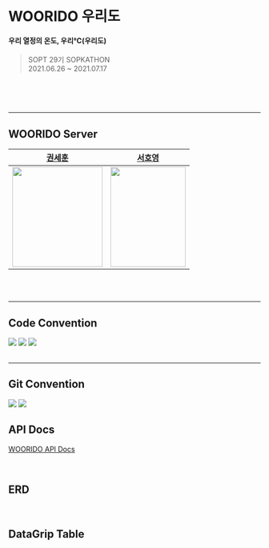 # WOORIDO 우리도

#### 우리 열정의 온도, 우리℃(우리도)

> SOPT 29기 SOPKATHON <br>
> 2021.06.26 ~ 2021.07.17

<br>

<br>
<br>

---

## WOORIDO Server

|                                                  [권세훈](https://github.com/devkwonsehoon)                                                  |                                                   [서호영](https://github.com/tkarndbrtk)                                                    |
| :------------------------------------------------------------------------------------------------------------------------------------------: | :------------------------------------------------------------------------------------------------------------------------------------------: |
| <img src="https://user-images.githubusercontent.com/54793607/142727985-d8aaaad5-f7b1-47bb-91e5-fb4936db1b74.png" width="180" height="200" /> | <img src="https://user-images.githubusercontent.com/54793607/142727990-4f79b65b-c12b-4d15-b171-29c61287908a.png" width="150" height="200" /> |

<br>
<br>

---

## Code Convention

<img src="https://user-images.githubusercontent.com/54793607/142727515-2ad65b31-5f87-4d46-ac2a-5419c898e519.jpeg">
<img src="https://user-images.githubusercontent.com/54793607/142727517-7d52c980-e6a2-40ad-92c8-8f046d5d9ca7.jpeg">
<img src="https://user-images.githubusercontent.com/54793607/142727518-fe7b0182-635f-44a2-8eed-3f820158ea83.jpeg">

<br>
<br>

---

## Git Convention

<img src="https://user-images.githubusercontent.com/54793607/142727510-343a8083-9def-4c4b-a623-9e55101ae26c.jpeg">
<img src="https://user-images.githubusercontent.com/54793607/142727513-c1c560ec-93e0-4fc8-be76-9709d7e7e740.jpeg">

<br>

## API Docs

[WOORIDO API Docs](https://scrawny-trust-955.notion.site/API-Docs-3c1f05f7f9d14ec79ca38b3755aa90a1)

<br>

## ERD

<br>

## DataGrip Table

<br>

